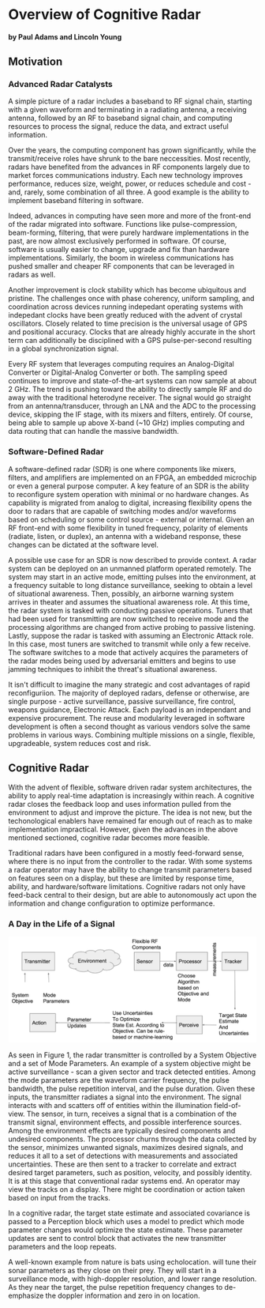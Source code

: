 # Overview of Cognitive Radar
#### by Paul Adams and Lincoln Young

## Motivation

### Advanced Radar Catalysts

A simple picture of a radar includes a baseband to RF signal chain, starting with a given waveform and terminating in a radiating antenna, a receiving antenna, followed by an RF to baseband signal chain, and computing resources to process the signal, reduce the data, and extract useful information.

Over the years, the computing component has grown significantly, while the transmit/receive roles have shrunk to the bare neccessities. Most recently, radars have benefited from the advances in RF components largely due to market forces communications industry. Each new technology improves performance, reduces size, weight, power, or reduces schedule and cost - and, rarely, some combination of all three. A good example is the ability to implement baseband filtering in software.

Indeed, advances in computing have seen more and more of the front-end of the radar migrated into software. Functions like pulse-compression, beam-forming, filtering, that were purely hardware implementations in the past, are now almost exclusively performed in software. Of course, software is usually easier to change, upgrade and fix than hardware implementations. Similarly, the boom in wireless communications has pushed smaller and cheaper RF components that can be leveraged in radars as well.

Another improvement is clock stability which has become ubiquitous and pristine. The challenges once with phase coherency, uniform sampling, and coordination across devices running indepedant operating systems with indepedant clocks have been greatly reduced with the advent of crystal oscillators. Closely related to time precision is the universal usage of GPS and positional accuracy.  Clocks
that are already highly accurate in the short term can additionally be disciplined with a GPS pulse-per-second resulting in a global synchronization signal.

Every RF system that leverages computing requires an Analog-Digital Converter or Digital-Analog Converter or both. The sampling speed continues to improve and state-of-the-art systems can now sample at  about 2 GHz. The trend is pushing toward the ability to directly sample RF and do away with the traditional heterodyne receiver. The signal would go straight from an antenna/transducer, through an LNA and the ADC to the processing device, skipping the IF stage, with its mixers and filters, entirely. Of course, being able to sample up above X-band (~10 GHz) implies computing and data routing that can handle the massive bandwidth.

### Software-Defined Radar

A software-defined radar (SDR) is one where components like mixers, filters, and amplifiers are implemented on an FPGA, an embedded microchip or even a general purpose computer. A key feature of an SDR is the ability to reconfigure system operation with minimal or no hardware changes. As capability is migrated from analog to digital, increasing flexibility opens the door to radars that are capable of switching modes and/or waveforms based on scheduling or some control source - external or internal. Given an RF front-end with some flexibility in tuned frequency, polarity of elements (radiate, listen, or duplex), an antenna with a wideband response,
these changes can be dictated at the software level.

A possible use case for an SDR is now described to provide context. A radar system can be deployed on an unmanned platform operated remotely. The system may start in an active mode, emitting pulses into the environment, at a frequency suitable to long distance surveillance, seeking to obtain a level of situational awareness. Then, possibly, an airborne warning system arrives in theater and assumes the situational awareness role. At this time, the radar system is tasked with conducting passive operations. Tuners that had been used for transmitting are now switched to receive mode and the processing algorithms are changed from active probing to passive listening. Lastly, suppose the radar is tasked with assuming an Electronic Attack role. In this case, most tuners are switched to transmit while only a few receive. The software switches to a mode that actively acquires the parameters of the radar modes being used by adversarial emitters and begins to use jamming techniques to inhibit the threat's situational awareness.

It isn't difficult to imagine the many strategic and cost advantages of rapid reconfiguriion. The majority of deployed radars, defense or otherwise, are single purpose - active surveillance, passive surveillance, fire control, weapons guidance, Electronic Attack. Each payload is an independant and expensive procurement. The reuse and modularity leveraged in software development is often
a second thought as various vendors solve the same problems in various ways. Combining multiple missions on a single, flexible, upgradeable, system reduces cost and risk.

## Cognitive Radar

With the advent of flexible, software driven radar system architectures, the ability to apply real-time adaptation is increasingly within reach. A cognitive radar closes the feedback loop and uses information pulled from the environment to adjust and improve the picture. The idea is not new, but the techonological enablers have remained far enough out of reach as to make implementation impractical. However, given the advances in the above mentioned sectioned, cognitive radar becomes more feasible.

Traditional radars have been configured in a mostly feed-forward sense, where there is no input from the controller to the radar. With some systems a radar operator may have the ability to change transmit parameters based on features seen on a display, but these are limited by response time, ability, and hardware/software limitations. Cognitive radars not only have feed-back central to their design, but are able to autonomously act upon the information and change configuration to optimize performance.

### A Day in the Life of a Signal
![Cognitive Radar Architecture](../figs/cog_diagram.png)

As seen in Figure 1, the radar transmitter is controlled by a System Objective and a set of Mode Parameters. An example of a system objective might be active surveillance - scan a given sector and track detected entities. Among the mode parameters are the waveform carrier frequency, the pulse bandwidth, the pulse repetition interval, and the pulse duration. Given these inputs, the transmitter
radiates a signal into the environment. The signal interacts with and scatters off of entities within the illumination field-of-view. The sensor, in turn, receives a signal that is a combination of the transmit signal, environment effects, and possible interference sources. Among the environment effects are typically desired components and undesired components. The processor churns through the
data collected by the sensor, minimizes unwanted signals, maximizes desired signals, and reduces it all to a set of detections with measurements and associated uncertainties. These are then sent to a tracker to correlate and extract desired target parameters, such as position, velocity, and possibly identity. It is at this stage that conventional radar systems end. An operator may view the tracks on a display. There might be coordination or action taken based on input from the tracks.

In a cognitive radar, the target state estimate and associated covariance is passed to a Perception block which uses a model to predict which mode parameter changes would optimize the state estimate. These parameter updates are sent to control block that activates the new transmitter parameters and the loop repeats.

A well-known example from nature is bats using echolocation. will tune their sonar parameters as they close on their prey. They will start in
a surveillance mode, with high-doppler resolution, and lower range resolution. As they near the target, the pulse repetition
frequency changes to de-emphasize the doppler information and zero in on location.

